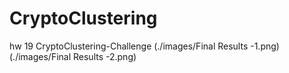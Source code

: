 # CryptoClustering
hw 19 CryptoClustering-Challenge
(./images/Final Results -1.png)
(./images/Final Results -2.png)

